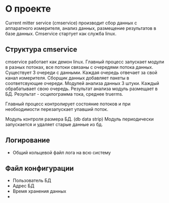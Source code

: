 # О проекте
Current mitter service (cmservice) производит сбор данных с аппаратного 
измерителя, анализ данных, размещение результатов в базе данных.
Cmservice стартует как служба linux.

## Структура cmservice
cmservice работает как демон linux. Главный процесс запускает модули в
разных потоках, все потоки связаны с очередями потока данных.
Существует 3 очереди с данными. Каждая очередь отвечает за свой канал 
измерителя. Сборщик данных добавляет пакеты в соответсвующие очереди.
Модулей анализа данных 3 штуки. Каждый обрабатывает свою очередь. Результат
анализа модуль размещает в БД. Результат - осцилограмма тока, среднее truerms.

Главный процесс контролирует состояние потоков и при необходимости 
перезапускает упавший поток.

Модуль контроля размера БД. (db data strip)
Модуль периодически запускается и удаляет старые данные из бд.

## Логирование
* Общий кольцевой файл лога на всю систему


## Файл конфигурации
* Пользователь БД
* Адрес БД
* Время хранения данных
* 
